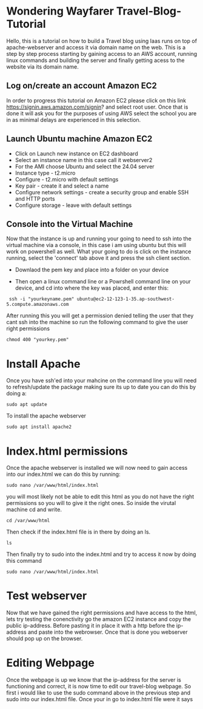 
# Wondering Wayfarer Travel-Blog-Tutorial



Hello, this is a tutorial on how to build a Travel blog using Iaas runs on top of apache-webserver and access it via domain name on the web. This is a step by step process starting by gaining access to an AWS account, running linux commands and building the server and finally getting acess to the website via its domain name.


## Log on/create an account Amazon EC2
In order to progress this tutorial on Amazon EC2 please click on this link https://signin.aws.amazon.com/signin? and select root user.
Once that is done it will ask you for the purposes of using AWS select the school you are in as minimal delays are experienced in this selection.

## Launch Ubuntu machine Amazon EC2
* Click on Launch new instance on EC2 dashboard
* Select an instance name in this case call it webserver2
* For the AMI choose Ubuntu and select the 24.04 server
* Instance type -  t2.micro
* Configure -  t2.micro with default settings
* Key pair -  create it and select a name
* Configure network settings - create a security group and enable SSH and HTTP ports
* Configure storage - leave with default settings

## Console into the Virtual Machine
Now that the instance is up and running your going to need to ssh into the virtual machine via a console, in this case i am using ubuntu but this will work on powershell as well. What your going to do is click on the instance running, select the 'connect' tab above it and press the ssh client section. 

* Downlaod the pem key and place into a folder on your device

* Then open a linux command line or a Powrshell command line on your device, and cd into where the key was placed, and enter this:
```
 ssh -i "yourkeyname.pem" ubuntu@ec2-12-123-1-35.ap-southwest-5.compute.amazonaws.com
```
After running this you will get a permission denied telling the user that they cant ssh into the machine so run the following command to give the user right permissions

```
chmod 400 "yourkey.pem"
```

# Install Apache #

Once you have ssh'ed into your mahcine on the command line you will need to refresh/update the package making sure its up to date you can do this by doing a:

```
sudo apt update
```
To install the apache webserver
```
sudo apt install apache2
```

# Index.html permissions
Once the apache webserver is installed we will now need to gain access into our index.html we can do this by running:
```
sudo nano /var/www/html/index.html
```
you will most likely not be able to edit this html as you do not have the right permissions so you will to give it the right ones. So inside the virutal machine cd and write. 

```
cd /var/www/html
```
Then check if the index.html file is in there by doing an ls.
```
ls
```
Then finally try to sudo into the index.html and try to access it now by doing this command
```
sudo nano /var/www/html/index.html
```
# Test webserver
Now that we have gained the right permissions and have access to the html, lets try testing the conenctivity go the amazon EC2 instance and copy the public ip-address. Before pasting it in place it with a http before the ip-address and paste into the webrowser. Once that is done you webserver should pop up on the browser.


# Editing Webpage
Once the webpage is up we know that the ip-address for the server is functioning and correct, it is now time to edit our travel-blog webpage. So first i would like to use the sudo command above in the previous step and sudo into our index.html file. Once your in go to index.html file were it says <title> place in the title of your webpage in this case lets call it "Wondering Wayfarer's" and shoud look like this down below

![image](https://github.com/user-attachments/assets/71cb256b-de8b-4f37-896b-e64408c74854)

Once thats done you want to also add a heading for what your travel blog is about and based on by changing the <h1> header to "Mongolia". Then after thats done you need to also change the colour and add a description about your blog. This can be done by altering the <body style= to "background-colour: lightblue">. And for the description go to were it says <div class= put in "description"> and write the information in the code block. It should look like this down below.

![image](https://github.com/user-attachments/assets/2cbda9bb-fe06-4493-bf36-9687cd834cf6)














# Linking the Domain name 



